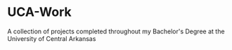 # UCA-Work
A collection of projects completed throughout my Bachelor's Degree at the University of Central Arkansas

